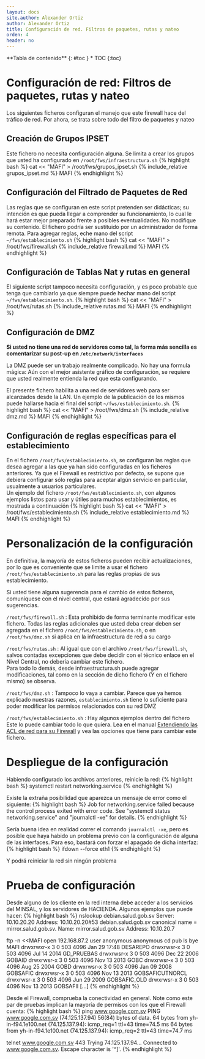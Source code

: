 ```yaml
---
layout: docs
site.author: Alexander Ortiz
author: Alexander Ortiz
title: Configuración de red. Filtros de paquetes, rutas y nateo
orden: 4
header: no
---
```


<div class="panel radius" markdown="1">
**Tabla de contenido**
{: #toc }
*  TOC
{:toc}
</div>

# Configuración de red: Filtros de paquetes, rutas y nateo
Los siguientes ficheros configuran el manejo que este firewall hace del tráfico de red. Por ahora, se trata sobre todo del filtro de paquetes y nateo

## Creación de Grupos IPSET
Este fichero no necesita configuración alguna. Se limita a crear los grupos que usted ha configurado en `/root/fws/infraestructura.sh`
{% highlight bash %}
cat << "MAFI" > /root/fws/grupos_ipset.sh
{% include_relative grupos_ipset.md %}
MAFI
{% endhighlight %}

## Configuración del Filtrado de Paquetes de Red
Las reglas que se configuran en este script pretenden ser didácticas; su intención es que pueda llegar a comprender su funcionamiento, lo cual le hará estar mejor preparado frente a posibles eventualidades.
No modifique su contenido. El fichero podría ser sustituido por un administrador de forma remota. Para agregar reglas, eche mano del script `~/fws/establecimiento.sh`
{% highlight bash %}
cat << "MAFI" > /root/fws/firewall.sh
{% include_relative firewall.md %}
MAFI
{% endhighlight %}

## Configuración de Tablas Nat y rutas en general
El siguiente script tampoco necesita configuración, y es poco probable que tenga que cambiarlo ya que siempre puede hechar mano del script `~/fws/establecimiento.sh`.
{% highlight bash %}
cat << "MAFI" > /root/fws/rutas.sh 
{% include_relative rutas.md %}
MAFI
{% endhighlight %}

## Configuración de DMZ
**Si usted no tiene una red de servidores como tal, la forma más sencilla es comentarizar su post-up en `/etc/network/interfaces`**  

La DMZ puede ser un trabajo realmente complicado. No hay una formula mágica: Aún con el mejor asistente gráfico de configuración, se requiere que usted realmente entienda la red que esta configurando. 

El presente fichero habilita a una red de servidores web para ser alcanzados desde la LAN. Un ejemplo de la publicación de los mismos puede hallarse hacia el final del script `~/fws/establecimiento.sh`.
{% highlight bash %}
cat << "MAFI" > /root/fws/dmz.sh
{% include_relative dmz.md %}
MAFI
{% endhighlight %}

## Configuración de reglas específicas para el establecimiento
En el fichero `/root/fws/establecimiento.sh`, se configuran las reglas que desea agregar a las que ya han sido configuradas en los ficheros anteriores. Ya que el Firewall es restrictivo por defecto, se supone que debiera configurar sólo reglas para aceptar algún servicio en particular, usualmente a usuarios particulares.  
Un ejemplo del fichero `/root/fws/establecimiento.sh`, con algunos ejemplos listos para usar y útiles para muchos establecimientos, es mostrada a continuación
{% highlight bash %}
cat << "MAFI" > /root/fws/establecimiento.sh
{% include_relative establecimiento.md %}
MAFI
{% endhighlight %}

# Personalización de la configuración
En definitiva, la mayoría de estos ficheros pueden recibir actualizaciones, por lo que es conveniente que se limite a usar el fichero `/root/fws/establecimiento.sh` para las reglas propias de sus establecimiento.

Si usted tiene alguna sugerencia para el cambio de estos ficheros, comuníquese con el nivel central, que estará agradecido por sus sugerencias.

`/root/fws/firewall.sh`
 : Esta prohibido de forma terminante modificar este fichero. Todas las reglas adicionales que usted deba crear deben ser agregada en el fichero `/root/fws/establecimiento.sh`, o en `/root/fws/dmz.sh` si aplica en la infraestructura de red a su cargo 

`/root/fws/rutas.sh`
 : Al igual que con el archivo `/root/fws/firewall.sh`, salvos contadas excepciones que debe decidir con el técnico enlace en el Nivel Central, no debería cambiar este fichero.  
Para todo lo demás, desde infraestructura.sh puede agregar modificaciones, tal como en la sección de dicho fichero (Y en el fichero mismo) se observa.

`/root/fws/dmz.sh`
 : Tampoco lo vaya a cambiar. Parece que ya hemos explicado nuestras razones, `establecimiento.sh` tiene lo suficiente para poder modificar los permisos relacionados con su red DMZ

`/root/fws/establecimiento.sh`
 : Hay algunos ejemplos dentro del fichero Este lo puede cambiar todo lo que quiera. Lea en el manual [Extendiendo las ACL de red para su Firewall]({{site.baseurl}}/manual/iptables/) y vea las opciones que tiene para cambiar este fichero.

# Despliegue de la configuración
Habiendo configurado los archivos anteriores, reinicie la red:
{% highlight bash %}
systemctl restart networking.service
{% endhighlight %}

Existe la extraña posibilidad que aparezca un mensaje de error como el siguiente:
{% highlight bash %}
Job for networking.service failed because the control process exited with error code.
See "systemctl status networking.service" and "journalctl -xe" for details.
{% endhighlight %}

Sería buena idea en realidad correr el comando `journalctl -xe`, pero es posible que haya habido un problema previo con la configuración de alguna de las interfaces. Para eso, bastará con forzar el apagado de dicha interfaz:
{% highlight bash %}
ifdown --force eth1
{% endhighlight %}

Y podrá reiniciar la red sin ningún problema

# Prueba de configuración
Desde alguno de los cliente en la red interna debe acceder a los servicios del MINSAL, y los servidores de HACIENDA. Algunos ejemplos que puede hacer:
{% highlight bash %}
nslookup debian.salud.gob.sv
Server:     10.10.20.20
Address:    10.10.20.20#53
debian.salud.gob.sv canonical name = mirror.salud.gob.sv.
Name:   mirror.salud.gob.sv
Address: 10.10.20.7

ftp -n <<MAFI
open 192.168.87.2
user anonymous anonymous
cd pub
ls
bye
MAFI
drwxrwxr-x    3 0        503          4096 Jan 29 17:48 DESAREPO
drwxrwsr-x    3 0        503          4096 Jul 14  2014 GD_PRUEBAS
drwxrwsr-x    3 0        503          4096 Dec 22  2006 GOBAID
drwxrwsr-x    3 0        503          4096 Nov 13  2013 GOBC
drwxrwsr-x    3 0        503          4096 Aug 25  2004 GOBD
drwxrwsr-x    3 0        503          4096 Jan 09  2008 GOBSAFIC
drwxrwsr-x    3 0        503          4096 Nov 13  2013 GOBSAFICUTNORCL
drwxrwsr-x    3 0        503          4096 Jun 29  2009 GOBSAFIC_OLD
drwxrwsr-x    3 0        503          4096 Nov 13  2013 GOBSAFII
[...]
{% endhighlight %}

Desde el Firewall, comprueba la conectividad en general. Note como este par de pruebas implican la mayoría de permisos con los que el Firewall cuenta:
{% highlight bash %}
ping www.google.com.sv
PING www.google.com.sv (74.125.137.94) 56(84) bytes of data.
64 bytes from yh-in-f94.1e100.net (74.125.137.94): icmp_req=1 ttl=43 time=74.5 ms
64 bytes from yh-in-f94.1e100.net (74.125.137.94): icmp_req=2 ttl=43 time=74.7 ms

telnet www.google.com.sv 443
Trying 74.125.137.94...
Connected to www.google.com.sv.
Escape character is '^]'.
{% endhighlight %}
